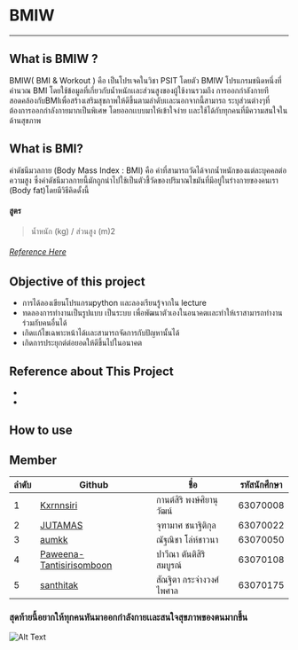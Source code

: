 # BMIW
---
## What is BMIW ?
 BMIW( BMI & Workout ) คือ เป็นโปรเจคในวิชา PSIT โดยตัว BMIW โปรแกรมชนิดหนึ่งที่คำนวณ BMI โดยใช้ข้อมูลที่เกี่ยวกับน้ำหนักเเละส่วนสูงของผู้ใช้งานรวมถึง การออกกำลังกายทีสอดคล้องกับBMIเพื่อสร้างเสริมสุขภาพให้ดีขึ้นตามลำดับเเละนอกจากนี้สามารถ ระบุส่วนต่างๆที่ต้องการออกกำลังกายมากเป็นพิเศษ โดยออกเเบบมาให้เข้าใจง่าย เเละใช้ได้กับทุกคนที่มีความสนใจในด้านสุขภาพ
## What is BMI?
 ค่าดัชนีมวลกาย (Body Mass Index : BMI) คือ ค่าที่สามารถวัดได้จากน้ำหนักของแต่ละบุคคลต่อความสูง ซึ่งค่าดัชนีมวลกายนี้มักถูกนำไปใช้เป็นตัวชี้วัดของปริมาณไขมันที่มีอยู่ในร่างกายของคนเรา (Body fat)โดยมีวิธีคิดดั้งนี้
  #### สูตร
  >  น้ำหนัก (kg) / ส่วนสูง (m)2  
 
###### [Reference Here](https://th.wikipedia.org/wiki/%E0%B8%94%E0%B8%B1%E0%B8%8A%E0%B8%99%E0%B8%B5%E0%B8%A1%E0%B8%A7%E0%B8%A5%E0%B8%81%E0%B8%B2%E0%B8%A2)

 ## Objective of this project
  - การได้ลองเขียนโปรแกรมpython เเละลองเรียนรู้จากใน lecture
  - ทดลองการทำงานเป็นรูปแบบ เป็นระบบ เพื่อพัฒนาตัวเองในอนาคตเเละทำให้เราสามารถทำงานร่วมกับคนอื่นได้
  - เกิดเเก้ไขเฉพาะหน้าได้เเละสามารถจัดการกับปัญหานั้นได้
  - เกิดการประยุกต์ต่อยอดให้ดีขึ้นไปในอนาคต
 ## Reference about This Project  
  -
  -
 ## How to use
 
 
 
 
 
 
 
 
 
 
 
 
 
 
 
 
 
 
 
 
 ## Member
 ลำดับ  | Github  | ชื่อ  | รหัสนักศึกษา   |
 -----|-----|-----|----|
 1|[Kxrnnsiri](https://github.com/Kxrnnsiri)| กานต์สิริ พงษ์ศิยานุวัฒน์   | 63070008
 2| [JUTAMAS](https://github.com/JUTAMAS2544)|จุฑามาศ ชนาฐิติกุล       | 63070022
 3| [aumkk](https://github.com/aumkk)|ณัฐณิชา โล่ห์ชาวนา      | 63070050
 4|[Paweena-Tantisirisomboon](https://github.com/Paweena-Tantisirisomboon)|ปาวีณา ตันติสิริสมบูรณ์     |63070108
 5| [santhitak](https://github.com/santhitak)|สัณฐิตา กระจ่างวงศ์ไพศาล |63070175

 
 ### สุดท้ายนี้อยากให้ทุกคนหันมาออกกำลังกายเเละสนใจสุขภาพของตนมากขึ้น
 ![Alt Text](https://media1.tenor.com/images/1cc365efffaeded5f73a7371d58f8ecb/tenor.gif?itemid=10295377)
 
